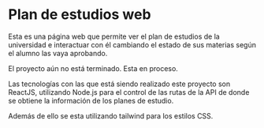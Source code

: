 # Plan de estudios web

Esta es una página web que permite ver el plan de estudios de la universidad e interactuar con él cambiando el estado de sus materias según el alumno las vaya aprobando. 

El proyecto aún no está terminado. Esta en proceso.

Las tecnologías con las que está siendo realizado este proyecto son ReactJS, utilizando Node.js para el control de las rutas de la API de donde se obtiene la información de los planes de estudio.

Además de ello se esta utilizando tailwind para los estilos CSS.
